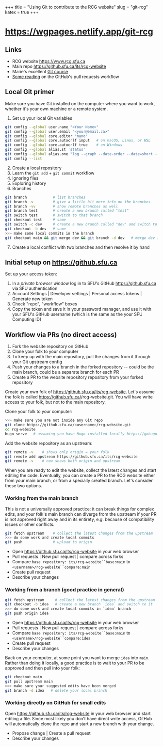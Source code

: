 +++
title = "Using Git to contribute to the RCG website"
slug = "git-rcg"
katex = true
+++

# https://wgpages.netlify.app/git-rcg

<!-- {{<cor>}}Friday, November 4, 2022{{</cor>}}\ -->
<!-- {{<cgr>}}1:00pm - 2:30pm{{</cgr>}} -->

<!-- {{< figure src="/img/qr-formats.png" >}} -->

## Links

- RCG website https://www.rcg.sfu.ca
- Main repo https://github.sfu.ca/its/rcg-website
- Marie's excellent [Git course](https://mint.westdri.ca/git/top_intro)
- [Some reading](https://devopscube.com/set-git-upstream-respository-branch) on the GitHub's pull requests
  workflow
<!-- - my fork https://github.sfu.ca/alexeir/rcg-website.git -->

## Local Git primer

Make sure you have Git installed on the computer where you want to work, whether it's your own machine or a
remote system.

1. Set up your local Git variables
```sh
git config --global user.name "<Your Name>"
git config --global user.email "<your@email.ca>"
git config --global core.editor "nano"
git config --global core.autocrlf input   # on macOS, Linux, or WSL
git config --global core.autocrlf true    # on Windows
git config --global alias.st 'status'
git config --global alias.one "log --graph --date-order --date=short --pretty=format:'%C(cyan)%h %C(yellow)%ar %C(auto)%s%+b %C(green)%ae'"
git config --list
```
2. Create a local repository
3. Learn the `git add` + `git commit` workflow
4. Ignoring files
5. Exploring history
6. Branches
```sh
git branch            # list branches
git branch -v         # give a little bit more info on the branches
git branch -vv        # show remote branches as well
git branch test       # create a new branch called "test"
git switch test       # switch to that branch
git checkout test     # same
git switch -c dev     # create a new branch called "dev" and switch to it
git checkout -b dev   # same
>>> make some local commits in the branch
git checkout main && git merge dev && git branch -d dev   # merge dev into main and delete dev
```
7. Create a local conflict with two branches and then resolve it by hand





## Initial setup on https://github.sfu.ca

<!-- - initial setup for https://github.sfu.ca/settings/tokens -->

Set up your access token:

1. In a *private browser window* log in to SFU's GitHub https://github.sfu.ca via SFU authentication
1. Account Settings | Developer settings | Personal access tokens | Generate new token
1. Check "repo", "workflow" boxes
1. Copy the token and save it in your password manager, and use it with your SFU's GitHub username (which is
   the same as the your SFU Computing ID)






## Workflow via PRs (no direct access)

1. Fork the website repository on GitHub
1. Clone your folk to your computer
1. To keep up with the main repository, pull the changes from it through your Git upstream config
1. Push your changes to a branch in the forked repository -- could be the main branch, could be a separate
   branch for each PR
1. Create a PR to the website repository repository from your forked repository

Create your own folk of https://github.sfu.ca/its/rcg-website. Let's assume the folk is called
https://github.sfu.ca/<username>/rcg-website.git. You will have write access to your folk, but not to the main
repository.

Clone your folk to your computer:

```sh
>>> make sure you are not inside any Git repo
git clone https://github.sfu.ca/<username>/rcg-website.git
cd rcg-website
hugo serve   # assuming you have Hugo installed locally https://gohugo.io/installation
```

Add the website repository as an upstream:

<!-- cd /path/to/rcg-website -->
```sh
git remote -v    # shows only origin = your folk
git remote add upstream https://github.sfu.ca/its/rcg-website
git remote -v    # now shows both origin and upstream
```

When you are ready to edit the website, collect the latest changes and start editing the code. Eventually, you
can create a PR to the RCG website either from your main branch, or from a specially created branch. Let's
consider these two options.

### Working from the main branch

This is not a universally approved practice: it can break things for complex edits, and your folk's main
branch can diverge from the upstream if your PR is not approved right away and in its entirety, e.g. because
of compatibility issues or other conflicts.

```sh
git fetch upstream    # collect the latest changes from the upstream
>>> do some work and create local commits
git push              # upload to origin
```

- Open https://github.sfu.ca/its/rcg-website in your web browser
- Pull requests | New pull request | compare across forks
- Compare `base repository: its/rcg-website``base:main` to `<username>/rcg-website``compare:main`
- Create pull request
- Describe your changes

### Working from a branch (good practice in general)

```sh
git fetch upstream     # collect the latest changes from the upstream
git checkout -b idea   # create a new branch `idea` and switch to it
>>> do some work and create local commits in `idea` branch
git push origin idea
```

- Open https://github.sfu.ca/its/rcg-website in your web browser
- Pull requests | New pull request | compare across forks
- Compare `base repository: its/rcg-website``base:main` to `<username>/rcg-website``compare:idea`
- Create pull request
- Describe your changes

Back on your computer, at some point you want to merge `idea` into `main`. Rather than doing it locally, a
good practice is to wait to your PR to be approved and then pull into your folk:

```sh
git checkout main
git pull upstream main
>>> make sure your suggested edits have been merged
git branch -d idea   # delete your local branch
```

### Working directly on GitHub for small edits

Open https://github.sfu.ca/its/rcg-website in your web browser and start editing a file. Since most likely you
don't have direct write access, GitHub will automatically clone the repo and start a new branch with your
change.

- Propose change | Create a pull request
- Describe your changes
